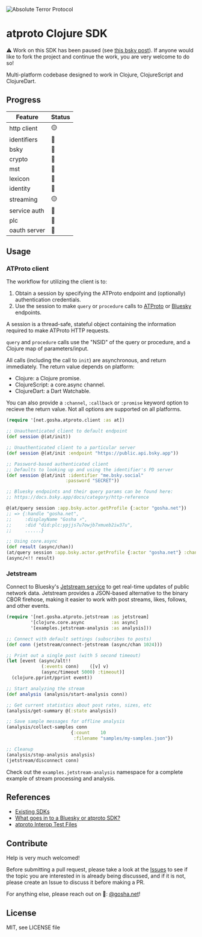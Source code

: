 <p>
  <img src="https://raw.github.com/goshatch/atproto-clojure/main/resources/logo.png"
  alt="Absolute Terror Protocol"
  style="max-width:300px;" />
</p>

# atproto Clojure SDK

⚠️ Work on this SDK has been paused (see [this bsky post](https://bsky.app/profile/gosha.net/post/3lhstloh6s22n)). If anyone would like to fork the project and continue the work, you are very welcome to do so!

Multi-platform codebase designed to work in Clojure, ClojureScript and
ClojureDart.

## Progress

| Feature      | Status |
| ------------ | ------ |
| http client  | 🟡     |
| identifiers  | 🔴     |
| bsky         | 🔴     |
| crypto       | 🔴     |
| mst          | 🔴     |
| lexicon      | 🔴     |
| identity     | 🔴     |
| streaming    | 🟡     |
| service auth | 🔴     |
| plc          | 🔴     |
| oauth server | 🔴     |

## Usage

### ATProto client

The workflow for utilizing the client is to:

1. Obtain a session by specifying the ATProto endpoint and (optionally) authentication credentials.
2. Use the session to make `query` or `procedure` calls to [ATProto](https://atproto.com/specs/xrpc#lexicon-http-endpoints) or [Bluesky](https://docs.bsky.app/docs/category/http-reference) endpoints.

A session is a thread-safe, stateful object containing the information required to make ATProto HTTP requests.

`query` and `procedure` calls use the "NSID" of the query or procedure, and a Clojure map of parameters/input.

All calls (including the call to `init`) are asynchronous, and return immediately. The return value depends on platform:

- Clojure: a Clojure promise.
- ClojureScript: a core.async channel.
- ClojureDart: a Dart Watchable.

You can also provide a `:channel`, `:callback` or `:promise` keyword option to recieve the return value. Not all options are supported on all platforms.


```clojure
(require '[net.gosha.atproto.client :as at])

;; Unauthenticated client to default endpoint
(def session @(at/init))

;; Unauthenticated client to a particular server
(def session @(at/init :endpoint "https://public.api.bsky.app"))

;; Password-based authenticated client
;; Defaults to looking up and using the identifier's PD server
(def session @(at/init :identifier "me.bsky.social"
                      :password "SECRET"))

;; Bluesky endpoints and their query params can be found here:
;; https://docs.bsky.app/docs/category/http-reference

@(at/query session :app.bsky.actor.getProfile {:actor "gosha.net"})
;; => {:handle "gosha.net",
;;     :displayName "Gosha ⚡",
;;     :did "did:plc:ypjjs7u7owjb7xmueb2iw37u",
;;     ......}

;; Using core.async
(def result (async/chan))
(at/query session :app.bsky.actor.getProfile {:actor "gosha.net"} :channel result)
(async/<!! result)
```

### Jetstream

Connect to Bluesky's [Jetstream service](https://docs.bsky.app/blog/jetstream) to get real-time updates of public network data. Jetstream provides a JSON-based alternative to the binary CBOR firehose, making it easier to work with post streams, likes, follows, and other events.

```clojure
(require '[net.gosha.atproto.jetstream :as jetstream]
         '[clojure.core.async          :as async]
         '[examples.jetstream-analysis :as analysis]))

;; Connect with default settings (subscribes to posts)
(def conn (jetstream/connect-jetstream (async/chan 1024)))

;; Print out a single post (with 5 second timeout)
(let [event (async/alt!!
             (:events conn)    ([v] v)
             (async/timeout 5000) :timeout)]
  (clojure.pprint/pprint event))

;; Start analyzing the stream
(def analysis (analysis/start-analysis conn))

;; Get current statistics about post rates, sizes, etc
(analysis/get-summary @(:state analysis))

;; Save sample messages for offline analysis
(analysis/collect-samples conn
                        {:count    10
                         :filename "samples/my-samples.json"})

;; Cleanup
(analysis/stop-analysis analysis)
(jetstream/disconnect conn)
```

Check out the `examples.jetstream-analysis` namespace for a complete example of stream processing and analysis.

## References

- [Existing SDKs](https://atproto.com/sdks)
- [What goes in to a Bluesky or atproto SDK?](https://github.com/bluesky-social/atproto/discussions/2415)
- [atproto Interop Test Files](https://github.com/bluesky-social/atproto-interop-tests)

## Contribute

Help is very much welcomed!

Before submitting a pull request, please take a look at the [Issues](https://github.com/goshatch/atproto-clojure/issues) to see if the topic you are interested in is already being discussed, and if it is not, please create an Issue to discuss it before making a PR.

For anything else, please reach out on 🦋: [@gosha.net](https://bsky.app/profile/gosha.net)!

## License

MIT, see LICENSE file
